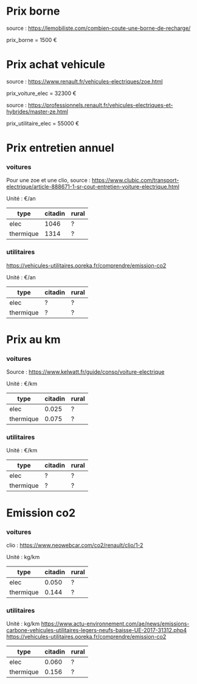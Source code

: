 # Prix borne 

source : https://lemobiliste.com/combien-coute-une-borne-de-recharge/

prix_borne = 1500 €


# Prix achat vehicule

source : https://www.renault.fr/vehicules-electriques/zoe.html

prix_voiture_elec = 32300 €

source : https://professionnels.renault.fr/vehicules-electriques-et-hybrides/master-ze.html

prix_utilitaire_elec = 55000 €


# Prix entretien annuel

### voitures
Pour une zoe et une clio, source : https://www.clubic.com/transport-electrique/article-888671-1-sr-cout-entretien-voiture-electrique.html

Unité : €/an

| type      | citadin | rural |
| ------    | ------  | ----- |
| elec      | 1046    |   ?   |
| thermique | 1314    |   ?   |

### utilitaires

https://vehicules-utilitaires.ooreka.fr/comprendre/emission-co2

Unité : €/an

| type      | citadin | rural |
| ------    | ------  | ----- |
| elec      | ?       |   ?   |
| thermique | ?       |   ?   |


# Prix au km

### voitures
Source : https://www.kelwatt.fr/guide/conso/voiture-electrique

Unité : €/km

| type      | citadin | rural |
| ------    | ------  | ----- |
| elec      | 0.025   |   ?   |
| thermique | 0.075   |   ?   |

### utilitaires
Unité : €/km

| type      | citadin | rural |
| ------    | ------  | ----- |
| elec      | ?       |   ?   |
| thermique | ?       |   ?   |


# Emission co2 

### voitures
clio : https://www.neowebcar.com/co2/renault/clio/1-2

Unité : kg/km

| type      | citadin | rural |
| ------    | ------  | ----- |
| elec      | 0.050   |   ?   |
| thermique | 0.144   |   ?   |

### utilitaires
Unité : kg/km
https://www.actu-environnement.com/ae/news/emissions-carbone-vehicules-utilitaires-legers-neufs-baisse-UE-2017-31312.php4
https://vehicules-utilitaires.ooreka.fr/comprendre/emission-co2

| type      | citadin | rural |
| ------    | ------  | ----- |
| elec      | 0.060       |   ?   |
| thermique | 0.156       |   ?   |